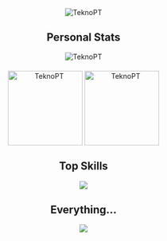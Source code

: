 <!-- Profile Stats -->
<div align="center" >
 <img src="https://github-readme-stats.vercel.app/api?username=teknopt&show_icons=true&theme=discord_old_blurple" alt="TeknoPT"/>
</div>

<div align="center" >
 <h2> Personal Stats </h2>
 <img src="https://github-profile-trophy.vercel.app/?username=teknopt&margin-w=15&margin-h=15&theme=gitdimmed" alt="TeknoPT"/>
</div>

<div align="center" style="margin-top: 20px" >
  <img align="center" src="https://streak-stats.demolab.com/?user=teknopt&theme=discord_old_blurple" alt="TeknoPT" height="150px" />
  <img align="center" src="https://github-readme-stats.vercel.app/api/top-langs/?username=teknopt&langs_count=8&layout=compact&theme=discord_old_blurple" alt="TeknoPT" height="150px"/>
</div>

<!-- Top Skills -->
<div align="center">
 <h2> Top Skills </h2>
  <a href="https://github.com/TeknoPT">
    <img src="https://skillicons.dev/icons?i=cs,dotnet,unity,svelte,tailwind,html,css,js,ts,postgres,git,github,docker," />
  </a>
</div>

<div align="center">
 <h2> Everything... </h2>
  <a href="https://github.com/TeknoPT">
    <img src="https://skillicons.dev/icons?i=js,ts,c,cs,java,rust,php,html,css,sass,svelte,angular,jquery,nodejs,express,laravel,dotnet,tailwind,bootstrap,mongodb,mysql,sqlite,git,github,visualstudio,vscode,figma,eclipse,powershell,linux,docker,unity,codepen,ps,py,svg,linkedin,stackoverflow,discord,kotlin,sql,godot,bash,arduino,postgres,androidstudio,mysql,cloudflare,githubactions,gradle,idea,ifps,md,raspberrypi,vercel,vite" />
  </a>
</div>
